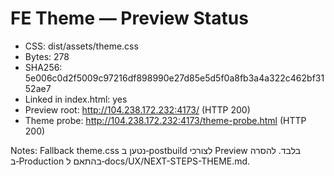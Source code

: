 # FE Theme — Preview Status
- CSS: dist/assets/theme.css
- Bytes: 278
- SHA256: 5e006c0d2f5009c97216df898990e27d85e5d5f0a8fb3a4a322c462bf3152ae7
- Linked in index.html: yes
- Preview root: http://104.238.172.232:4173/ (HTTP 200)
- Theme probe: http://104.238.172.232:4173/theme-probe.html (HTTP 200)

Notes: Fallback theme.css נטען ב‑postbuild לצורכי Preview בלבד. להסרה ב‑Production בהתאם ל‑docs/UX/NEXT-STEPS-THEME.md.

